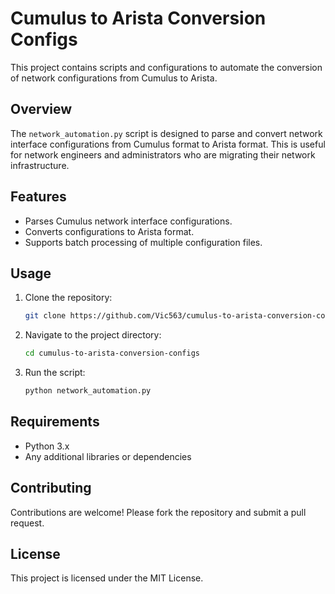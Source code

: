# Cumulus to Arista Conversion Configs

This project contains scripts and configurations to automate the conversion of network configurations from Cumulus to Arista.

## Overview

The `network_automation.py` script is designed to parse and convert network interface configurations from Cumulus format to Arista format. This is useful for network engineers and administrators who are migrating their network infrastructure.

## Features

- Parses Cumulus network interface configurations.
- Converts configurations to Arista format.
- Supports batch processing of multiple configuration files.

## Usage

1. Clone the repository:
   ```bash
   git clone https://github.com/Vic563/cumulus-to-arista-conversion-configs.git
   ```
2. Navigate to the project directory:
   ```bash
   cd cumulus-to-arista-conversion-configs
   ```
3. Run the script:
   ```bash
   python network_automation.py
   ```

## Requirements

- Python 3.x
- Any additional libraries or dependencies

## Contributing

Contributions are welcome! Please fork the repository and submit a pull request.

## License

This project is licensed under the MIT License.
